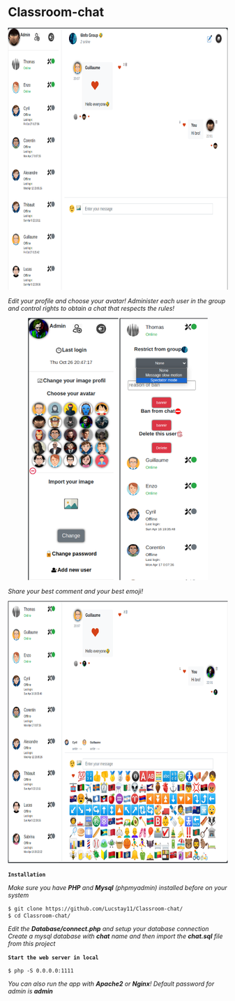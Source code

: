 # Classroom-chat
<p align="center">
  <img height="600" src="img/demo1.png">
</p>
<i align="center">Edit your profile and choose your avatar! Administer each user in the group and control rights to obtain a chat that respects the rules!</i>
<p align="center">
  <img height="600" src="img/demo2.png">
   <img height="600" src="img/demo3.png">
</p>
<i align="center">Share your best comment and your best emoji!</i>
<p align="center">
  <img height="600" src="img/demo4.png">
</p>

**`Installation`**

<i>Make sure you have <b>PHP</b> and <b>Mysql</b> (phpmyadmin) installed before on your system</i>

```
$ git clone https://github.com/Lucstay11/Classroom-chat/
$ cd Classroom-chat/
```
<i>Edit the <b>Database/connect.php</b> and setup your database connection </i><br>
<i>Create a mysql database with <b>chat</b> name and then import the <b>chat.sql</b> file from this project</i>

**`Start the web server in local`**

```
$ php -S 0.0.0.0:1111
```
<i>You can also run the app with <b>Apache2</b> or <b>Nginx</b>!</i>
<i>Default password for admin is <b>admin</b></i>


